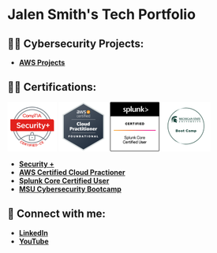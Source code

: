 <h1>Jalen Smith's Tech Portfolio</h1>

<h2>👨‍💻 Cybersecurity Projects:</h2>

- <b>[AWS Projects](https://github.com/Jays1115/AWS-Projects.git)</b>

<h2>👨‍💻 Certifications:</h2>
<p>
<img src="Cert logos/CompTIA_Security_2Bce.png" width="100" height="100">
<img src="Cert logos/AWS-Cloud-Practicioner-image.png" width="100" height="100">
<img src="Cert logos/20-14376-SPLK-Certification-Badge-Youracclaim.com-101_Splunk-Core-Certified-User.png" width=100" height="100">
<img src="Cert logos/52eca70d-cb2a-4736-b41f-61d5de1faef1.png" width="100" height="100">
</p>

- <b>[Security +](https://www.credly.com/badges/798c107b-b1d4-4794-8d8c-d307d0f23266/public_url)</b>
- <b>[AWS Certified Cloud Practioner](https://www.credly.com/badges/1fcf1d3e-47b4-4a6c-98de-2dd7e0d48080/public_url)</b>
- <b>[Splunk Core Certified User](https://www.credly.com/badges/7a3572de-e8cd-4cc9-96e9-18284067e35c/public_url)</b>
- <b>[MSU Cybersecurity Bootcamp](https://msu.credential.getsmarter.com/6d810dc0-46cb-4425-b91d-6937dc906761)</b>

<h2> 🤳 Connect with me:</h2>

- <b>[LinkedIn](www.linkedin.com/in/jsmith-cybersecurity)</b>
- <b>[YouTube](https://www.youtube.com/@CyberwithJay)</b> <br/>


<!--
**joshmadakor1/joshmadakor1** is a ✨ _special_ ✨ repository because its `README.md` (this file) appears on your GitHub profile.

Here are some ideas to get you started:

- 🔭 I’m currently working on ...
- 🌱 I’m currently learning ...
- 👯 I’m looking to collaborate on ...
- 🤔 I’m looking for help with ...
- 💬 Ask me about ...
- 📫 How to reach me: ...
- 😄 Pronouns: ...
- ⚡ Fun fact: ...
-->
